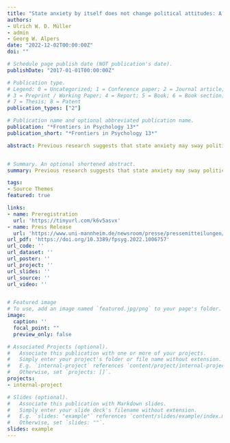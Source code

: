 ```yaml
---
title: "State anxiety by itself does not change political attitudes: A threat of shock experiment"
authors:
- Ulrich W. D. Müller
- admin
- Georg W. Alpers
date: "2022-12-02T00:00:00Z"
doi: ""

# Schedule page publish date (NOT publication's date).
publishDate: "2017-01-01T00:00:00Z"

# Publication type.
# Legend: 0 = Uncategorized; 1 = Conference paper; 2 = Journal article;
# 3 = Preprint / Working Paper; 4 = Report; 5 = Book; 6 = Book section; 
# 7 = Thesis; 8 = Patent
publication_types: ["2"]

# Publication name and optional abbreviated publication name.
publication: "*Frontiers in Psychology 13*"
publication_short: "*Frontiers in Psychology 13*"

abstract: Previous research suggests that state anxiety may sway political attitudes. However, previous experimental procedures induced anxiety using political contexts (e.g., social or economic threat). In a pre-registered laboratory experiment, we set out to examine if anxiety that is unrelated to political contexts can influence political attitudes. We induced anxiety with a threat of shock paradigm, void of any political connotation. All participants were instructed that they might receive an electric stimulus during specified threat periods and none during safety periods. Participants were randomly assigned to one of two conditions: Political attitudes (implicit and explicit) were assessed under safety in one condition and under threat in the other. Psychometric, as well as physiological data (skin conductance, heart rate), confirmed that anxiety was induced successfully. However, this emotional state did not alter political attitudes. In a Bayesian analytical approach, we confirmed the absence of an effect. Our results suggest that state anxiety by itself does not sway political attitudes. Previously observed effects that were attributed to anxiety may be conditional on a political context of threat.


# Summary. An optional shortened abstract.
summary: Previous research suggests that state anxiety may sway political attitudes. However, previous experimental procedures induced anxiety using political contexts (e.g., social or economic threat). In a pre-registered laboratory experiment, we set out to examine if anxiety that is unrelated to political contexts can influence political attitudes. We induced anxiety with a threat of shock paradigm, void of any political connotation.

tags:
- Source Themes
featured: true

links:
- name: Preregistration
  url: 'https://tinyurl.com/k6v5asvx'
- name: Press Release
  url: 'https://www.uni-mannheim.de/newsroom/presse/pressemitteilungen/2019/august/koennen-emotionen-wahlkaempfe-entscheiden/'
url_pdf: 'https://doi.org/10.3389/fpsyg.2022.1006757'
url_code: ''
url_dataset: ''
url_poster: ''
url_project: ''
url_slides: ''
url_source: ''
url_video: ''


# Featured image    
# To use, add an image named `featured.jpg/png` to your page's folder. 
image:
  caption: ''
  focal_point: ""
  preview_only: false

# Associated Projects (optional).
#   Associate this publication with one or more of your projects.
#   Simply enter your project's folder or file name without extension.
#   E.g. `internal-project` references `content/project/internal-project/index.md`.
#   Otherwise, set `projects: []`.
projects:
- internal-project

# Slides (optional).
#   Associate this publication with Markdown slides.
#   Simply enter your slide deck's filename without extension.
#   E.g. `slides: "example"` references `content/slides/example/index.md`.
#   Otherwise, set `slides: ""`.
slides: example
---
```


